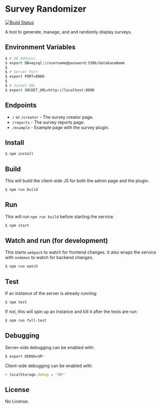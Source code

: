 # Survey Randomizer

[![Build Status](https://api.travis-ci.org/suitupalex/survey-randomizer.svg)](https://travis-ci.org/suitupalex/survey-randomizer)

A tool to generate, manage, and and randomly display surveys.

## Environment Variables
```bash
$ # DB Address
$ export DB=mysql://username@password:3306/databaseName
$
$ # Server Port
$ export PORT=8080
$
$ # Socket URL
$ export SOCKET_URL=http://localhost:8080
```

## Endpoints
* `/` or `/creator` - The survey creator page.
* `/reports` - The survey reports page.
* `/example` - Example page with the survey plugin.

## Install
```bash
$ npm install
```

## Build
This will build the client-side JS for both the admin page and the plugin.

```bash
$ npm run build
```

## Run
This will run `npm run build` before starting the service.

```bash
$ npm start
```

## Watch and run (for development)
This starts `webpack` to watch for frontend changes. It also wraps the service
with `nodemon` to watch for backend changes.

```bash
$ npm run watch
```

## Test
If an instance of the server is already running:

```bash
$ npm test
```

If not, this will spin up an instance and kill it after the tests are run:

```bash
$ npm run full-test
```

## Debugging
Server-side debugging can be enabled with:

```bash
$ export DEBUG=SR*
```

Client-side debugging can be enabled with:
```js
> localStorage.debug = 'SR*'
```

## License
No License.
